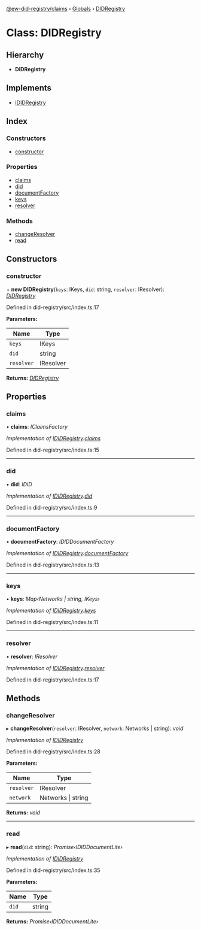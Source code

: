 [@ew-did-registry/claims](../README.md) › [Globals](../globals.md) › [DIDRegistry](didregistry.md)

# Class: DIDRegistry

## Hierarchy

* **DIDRegistry**

## Implements

* [IDIDRegistry](../interfaces/ididregistry.md)

## Index

### Constructors

* [constructor](didregistry.md#constructor)

### Properties

* [claims](didregistry.md#claims)
* [did](didregistry.md#did)
* [documentFactory](didregistry.md#documentfactory)
* [keys](didregistry.md#keys)
* [resolver](didregistry.md#resolver)

### Methods

* [changeResolver](didregistry.md#changeresolver)
* [read](didregistry.md#read)

## Constructors

###  constructor

\+ **new DIDRegistry**(`keys`: IKeys, `did`: string, `resolver`: IResolver): *[DIDRegistry](didregistry.md)*

Defined in did-registry/src/index.ts:17

**Parameters:**

Name | Type |
------ | ------ |
`keys` | IKeys |
`did` | string |
`resolver` | IResolver |

**Returns:** *[DIDRegistry](didregistry.md)*

## Properties

###  claims

• **claims**: *IClaimsFactory*

*Implementation of [IDIDRegistry](../interfaces/ididregistry.md).[claims](../interfaces/ididregistry.md#claims)*

Defined in did-registry/src/index.ts:15

___

###  did

• **did**: *IDID*

*Implementation of [IDIDRegistry](../interfaces/ididregistry.md).[did](../interfaces/ididregistry.md#did)*

Defined in did-registry/src/index.ts:9

___

###  documentFactory

• **documentFactory**: *IDIDDocumentFactory*

*Implementation of [IDIDRegistry](../interfaces/ididregistry.md).[documentFactory](../interfaces/ididregistry.md#documentfactory)*

Defined in did-registry/src/index.ts:13

___

###  keys

• **keys**: *Map‹Networks | string, IKeys›*

*Implementation of [IDIDRegistry](../interfaces/ididregistry.md).[keys](../interfaces/ididregistry.md#keys)*

Defined in did-registry/src/index.ts:11

___

###  resolver

• **resolver**: *IResolver*

*Implementation of [IDIDRegistry](../interfaces/ididregistry.md).[resolver](../interfaces/ididregistry.md#resolver)*

Defined in did-registry/src/index.ts:17

## Methods

###  changeResolver

▸ **changeResolver**(`resolver`: IResolver, `network`: Networks | string): *void*

*Implementation of [IDIDRegistry](../interfaces/ididregistry.md)*

Defined in did-registry/src/index.ts:28

**Parameters:**

Name | Type |
------ | ------ |
`resolver` | IResolver |
`network` | Networks &#124; string |

**Returns:** *void*

___

###  read

▸ **read**(`did`: string): *Promise‹IDIDDocumentLite›*

*Implementation of [IDIDRegistry](../interfaces/ididregistry.md)*

Defined in did-registry/src/index.ts:35

**Parameters:**

Name | Type |
------ | ------ |
`did` | string |

**Returns:** *Promise‹IDIDDocumentLite›*
